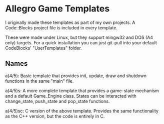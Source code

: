 # Allegro Game Templates
I originally made these templates as part of my own projects. A Code::Blocks project file is included in every template.

These were made under Linux, but they support mingw32 and DOS (A4 only) targets. For a quick installation you can just git-pull into your default CodeBlocks' "UserTemplates" folder.

## Names

a(4/5): Basic template that provides init, update, draw and shutdown functions in the same "main" file.

a(4/5)s: A more complete template that provides a game-state mechanism and a default Game_Engine class. States can be   interacted with change_state, push_state and pop_state functions.

a(4/5)sc: C version of the above template. Provides the same functionality as the C++ version, but the code is entirely in C.
